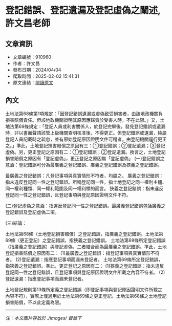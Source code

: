 # 登記錯誤、登記遺漏及登記虛偽之闡述,許文昌老師

## 文章資訊
- 文章編號：910960
- 作者：許文昌
- 發布日期：2024/04/04
- 爬取時間：2025-02-02 15:41:31
- 原文連結：[閱讀原文](https://real-estate.get.com.tw/Columns/detail.aspx?no=910960)

## 內文
土地法第68條第1項規定：「因登記錯誤遺漏或虛偽致受損害者，由該地政機關負損害賠償責任。但該地政機關證明其原因應歸責於受害人時，不在此限。」又，土地法第69條規定：「登記人員或利害關係人，於登記完畢後，發見登記錯誤或遺漏時，非以書面聲請該管上級機關查明核准後，不得更正。但登記錯誤或遺漏，純屬登記人員記載時之疏忽，並有原始登記原因證明文件可稽者，由登記機關逕行更正之。」準此，土地登記損害賠償之原因有三：①登記錯誤；②登記遺漏；③登記虛偽。另，更正登記之原因有二：①登記錯誤；②登記遺漏。換言之，土地登記損害賠償之原因有「登記虛偽」，更正登記之原因無「登記虛偽」
(一)登記錯誤之意涵：登記錯誤可分為最廣義之登記錯誤、廣義之登記錯誤及狹義之登記錯誤。

最廣義之登記錯誤：凡登記事項與真實情形不符者，均屬之。 
廣義之登記錯誤：指未違反登記同一性之登記錯誤。所稱登記同一性，指土地登記之同一權利主體、同一權利種類、同一權利範圍及同一權利標的而言。 
狹義之登記錯誤：指未違反登記同一性之登記錯誤，且登記事項與登記原因證明文件不符。 

(二)登記虛偽之意涵：指違反登記同一性之登記錯誤。最廣義登記錯誤包括廣義之登記錯誤及登記虛偽二項。

(三)結論：

土地法第68條（土地登記損害賠償）之登記錯誤，指廣義之登記錯誤。土地法第69條（更正登記）之登記錯誤，指狹義之登記錯誤。
土地法第68條所定登記錯誤（指廣義之登記錯誤）與登記虛偽，二者結合而為最廣義之登記錯誤。準此，土地登記損害賠償之原因有二： (1)最廣義之登記錯誤：指登記事項與真實情形不符者。 (2)登記遺漏：指應登記事項而漏未登記者。
土地法第69條所定登記錯誤，指狹義之登記錯誤。準此，更正登記之原因有二： (1)狹義之登記錯誤：指未違反登記同一性之登記錯誤，且登記事項與登記原因證明文件所載之內容不符者。 (2)登記遺漏：指應登記事項而漏未登記者。

土地登記規則第13條所定義之登記錯誤（即登記事項與登記原因證明文件所載之內容不符），實際上僅適用於土地法第69條之更正登記。土地法第68條之土地登記損害賠償，不以此定義為限。

---
*注：本文圖片存放於 ./images/ 目錄下*
